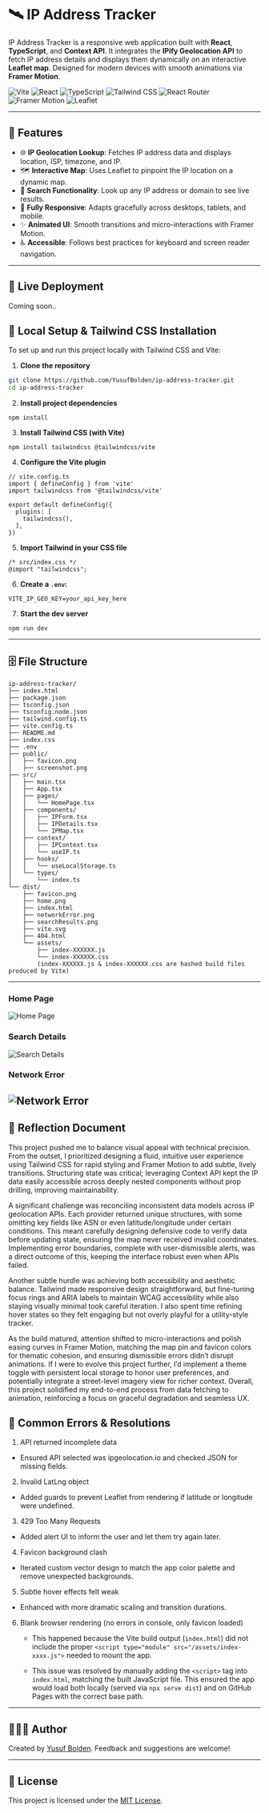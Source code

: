 # 🛰️ IP Address Tracker

IP Address Tracker is a responsive web application built with **React**, **TypeScript**, and **Context API**. It integrates the **IPify Geolocation API** to fetch IP address details and displays them dynamically on an interactive **Leaflet map**.  Designed for modern devices with smooth animations via **Framer Motion**.

![Vite](https://img.shields.io/badge/Vite-646CFF?style=for-the-badge&logo=vite&logoColor=white)
![React](https://img.shields.io/badge/React-20232A?style=for-the-badge&logo=react&logoColor=61DAFB)
![TypeScript](https://img.shields.io/badge/TypeScript-007ACC?style=for-the-badge&logo=typescript&logoColor=white)
![Tailwind CSS](https://img.shields.io/badge/Tailwind-38B2AC?style=for-the-badge&logo=tailwind-css&logoColor=white)
![React Router](https://img.shields.io/badge/React_Router-CA4245?style=for-the-badge&logo=react-router&logoColor=white)
![Framer Motion](https://img.shields.io/badge/Framer_Motion-EF4F5F?style=for-the-badge&logo=framer&logoColor=white)
![Leaflet](https://img.shields.io/badge/Leaflet-199900?style=for-the-badge&logo=leaflet&logoColor=white)

---

## 🚀 Features

- 🌐 **IP Geolocation Lookup**: Fetches IP address data and displays location, ISP, timezone, and IP.
- 🗺 **Interactive Map**: Uses Leaflet to pinpoint the IP location on a dynamic map.
- 🔎 **Search Functionality**: Look up any IP address or domain to see live results.
- 🎨 **Fully Responsive**: Adapts gracefully across desktops, tablets, and mobile.
- ✨ **Animated UI**: Smooth transitions and micro-interactions with Framer Motion.
- ♿ **Accessible**: Follows best practices for keyboard and screen reader navigation.

---

## 🚢 Live Deployment
Coming soon..

## 🚀 Local Setup & Tailwind CSS Installation

To set up and run this project locally with Tailwind CSS and Vite:

1. **Clone the repository**

```bash
git clone https://github.com/YusufBolden/ip-address-tracker.git
cd ip-address-tracker
```

2. **Install project dependencies**

```
npm install
```

3. **Install Tailwind CSS (with Vite)**

```
npm install tailwindcss @tailwindcss/vite
```

4. **Configure the Vite plugin**

```
// vite.config.ts
import { defineConfig } from 'vite'
import tailwindcss from '@tailwindcss/vite'

export default defineConfig({
  plugins: [
    tailwindcss(),
  ],
})
```

5. **Import Tailwind in your CSS file**

```
/* src/index.css */
@import "tailwindcss";
```
6. **Create a `.env`:**

```
VITE_IP_GEO_KEY=your_api_key_here
```

7. **Start the dev server**

```
npm run dev
```

---

## 🗄️ File Structure
```
ip-address-tracker/
├── index.html
├── package.json
├── tsconfig.json
├── tsconfig.node.json
├── tailwind.config.ts
├── vite.config.ts
├── README.md
├── index.css
├── .env
├── public/
│   ├── favicon.png
│   ├── screenshot.png
├── src/
│   ├── main.tsx
│   ├── App.tsx
│   ├── pages/
│   │   └── HomePage.tsx
│   ├── components/
│   │   ├── IPForm.tsx
│   │   ├── IPDetails.tsx
│   │   └── IPMap.tsx
│   ├── context/
│   │   ├── IPContext.tsx
│   │   └── useIP.ts
│   ├── hooks/
│   │   └── useLocalStorage.ts
│   └── types/
│       └── index.ts
└── dist/
    ├── favicon.png
    ├── home.png
    ├── index.html
    ├── networkError.png
    ├── searchResults.png
    ├── vite.svg
    ├── 404.html
    └── assets/
        ├── index-XXXXXX.js
        └── index-XXXXXX.css
        (index-XXXXXX.js & index-XXXXXX.css are hashed build files produced by Vite)
```
---

<!-- ## 📸 Previews -->

### Home Page
![Home Page](public/home.png)

### Search Details
![Search Details](public/searchResults.png)

### Network Error
![Network Error](public/networkError.png)
---

## 📝 Reflection Document

This project pushed me to balance visual appeal with technical precision. From the outset, I prioritized designing a fluid, intuitive user experience using Tailwind CSS for rapid styling and Framer Motion to add subtle, lively transitions. Structuring state was critical; leveraging Context API kept the IP data easily accessible across deeply nested components without prop drilling, improving maintainability.

A significant challenge was reconciling inconsistent data models across IP geolocation APIs. Each provider returned unique structures, with some omitting key fields like ASN or even latitude/longitude under certain conditions. This meant carefully designing defensive code to verify data before updating state, ensuring the map never received invalid coordinates. Implementing error boundaries, complete with user-dismissible alerts, was a direct outcome of this, keeping the interface robust even when APIs failed.

Another subtle hurdle was achieving both accessibility and aesthetic balance. Tailwind made responsive design straightforward, but fine-tuning focus rings and ARIA labels to maintain WCAG accessibility while also staying visually minimal took careful iteration. I also spent time refining hover states so they felt engaging but not overly playful for a utility-style tracker.

As the build matured, attention shifted to micro-interactions and polish easing curves in Framer Motion, matching the map pin and favicon colors for thematic cohesion, and ensuring dismissible errors didn’t disrupt animations. If I were to evolve this project further, I’d implement a theme toggle with persistent local storage to honor user preferences, and potentially integrate a street-level imagery view for richer context. Overall, this project solidified my end-to-end process from data fetching to animation, reinforcing a focus on graceful degradation and seamless UX.

## 🐞 Common Errors & Resolutions

1. API returned incomplete data

  - Ensured API selected was ipgeolocation.io and checked JSON for missing fields.

2. Invalid LatLng object

  - Added guards to prevent Leaflet from rendering if latitude or longitude were undefined.

3. 429 Too Many Requests

  - Added alert UI to inform the user and let them try again later.

4. Favicon background clash

  - Iterated custom vector design to match the app color palette and remove unexpected backgrounds.

5. Subtle hover effects felt weak

  - Enhanced with more dramatic scaling and transition durations.

6. Blank browser rendering (no errors in console, only favicon loaded)

   - This happened because the Vite build output (`index.html`) did not include the proper `<script type="module" src="/assets/index-xxxx.js">` needed to mount the app.  

   - This issue was resolved by manually adding the `<script>` tag into `index.html`, matching the built JavaScript file. This ensured the app would load both locally (served via `npx serve dist`) and on GitHub Pages with the correct base path.

---

## 🧑🏿‍💻 Author

Created by [Yusuf Bolden](https://github.com/YusufBolden). Feedback and suggestions are welcome!

---

## 📄 License

This project is licensed under the [MIT License](https://opensource.org/licenses/MIT).
